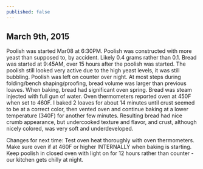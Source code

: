```yaml
---
published: false
---
```


## March 9th, 2015

Poolish was started Mar08 at 6:30PM. Poolish was constructed with more yeast than supposed to, by accident. Likely 0.4 grams rather than 0.1.
Bread was started at 9:45AM, over 15 hours after the poolish was started. The poolish still looked very active due to the high yeast levels, it was still bubbling. Poolish was left on counter over night.
At most steps during folding/bench shaping/proofing, bread volume was larger than previous loaves. When baking, bread had significant oven spring.
Bread was steam injected with full gun of water. Oven thermometers reported oven at 450F when set to 460F. I baked 2 loaves for about 14 minutes until crust seemed to be at a correct color, then vented oven and continue baking at a lower temperature (340F) for another few minutes. Resulting bread had nice crumb appearance, but undercooked texture and flavor, and crust, although nicely colored, was very soft and underdeveloped.

Changes for next time:
Test oven heat thoroughly with oven thermometers.
Make sure oven if at 460F or higher INTERNALLY when baking is starting.
Keep poolish in closed oven with light on for 12 hours rather than counter - our kitchen gets chilly at night.